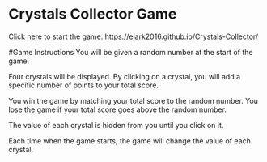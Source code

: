 # Crystals Collector Game

Click here to start the game: https://elark2016.github.io/Crystals-Collector/

#Game Instructions
You will be given a random number at the start of the game.

Four crystals will be displayed. By clicking on a crystal, you will add a specific number of points to your total score.

You win the game by matching your total score to the random number. You lose the game if your total score goes above the random number.

The value of each crystal is hidden from you until you click on it.

Each time when the game starts, the game will change the value of each crystal.

